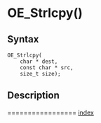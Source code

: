 # OE_Strlcpy()



## Syntax

    OE_Strlcpy(
        char * dest,
        const char * src,
        size_t size);
## Description 

=================
[index](index.md)

